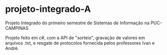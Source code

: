 # projeto-integrado-A
Projeto Integrado do primeiro semestre de Sistemas de Informação na PUC-CAMPINAS

Projeto feito em c#, com a API de "sorteio", gravação de valores em arquivos .txt, e resgate de protocolos fornecida pelos professores Ivan e André.
